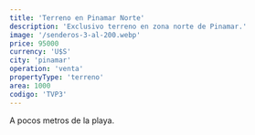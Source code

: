 ```yaml
---
title: 'Terreno en Pinamar Norte'
description: 'Exclusivo terreno en zona norte de Pinamar.'
image: '/senderos-3-al-200.webp'
price: 95000
currency: 'U$S'
city: 'pinamar'
operation: 'venta'
propertyType: 'terreno'
area: 1000
codigo: 'TVP3'
---
```


A pocos metros de la playa.
